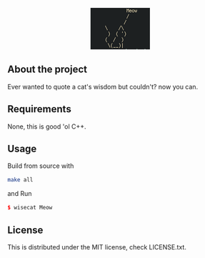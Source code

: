 <p align="center">
  <img src="./meow.png">
</p>

## About the project
Ever wanted to quote a cat's wisdom but couldn't? now you can.

## Requirements
None, this is good 'ol C++.

## Usage

Build from source with
``` sh
make all
```

and Run
``` c++
$ wisecat Meow
```

## License
This is distributed under the MIT license, check LICENSE.txt.
